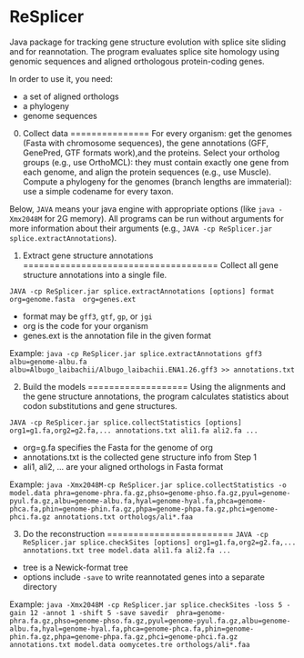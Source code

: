 

# ReSplicer

Java package for tracking gene structure evolution with splice site sliding and for reannotation. The program evaluates splice site homology using genomic sequences and aligned orthologous protein-coding genes.  

In order to use it, you need: 

* a set of aligned orthologs  
* a phylogeny
* genome sequences

0. Collect data
===============
For every organism: get the genomes (Fasta with chromosome sequences), the gene annotations (GFF, GenePred, GTF formats work),and the proteins. Select your ortholog groups (e.g., use OrthoMCL): they must contain exactly one gene from each genome, and align the protein sequences (e.g., use Muscle). Compute a phylogeny for the genomes (branch lengths are immaterial): use a simple codename for every taxon. 

Below, `JAVA` means your java engine with appropriate options (like `java -Xmx2048M` for 2G memory). All programs can be run without arguments for more information about their arguments (e.g., `JAVA -cp ReSplicer.jar splice.extractAnnotations`). 

1. Extract gene structure annotations
=====================================
Collect all gene structure annotations into a single file.

`JAVA -cp ReSplicer.jar splice.extractAnnotations [options] format org=genome.fasta  org=genes.ext`

* format may be `gff3`, `gtf`, `gp`, or `jgi` 
* org is the code for your organism
* genes.ext is the annotation file in the given format 

Example: `java -cp ReSplicer.jar splice.extractAnnotations gff3 albu=genome-albu.fa albu=Albugo_laibachii/Albugo_laibachii.ENA1.26.gff3 >> annotations.txt`

2. Build the models 
===================
Using the alignments and the gene structure annotations, the program calculates statistics about codon substitutions and gene structures.

`JAVA -cp ReSplicer.jar splice.collectStatistics [options] org1=g1.fa,org2=g2.fa,... annotations.txt ali1.fa ali2.fa ... `

* org=g.fa specifies the Fasta for the genome of org
* annotations.txt is the collected gene structure info from Step 1
* ali1, ali2, ... are your aligned orthologs in Fasta format

Example: `java -Xmx2048M-cp ReSplicer.jar splice.collectStatistics -o model.data phra=genome-phra.fa.gz,phso=genome-phso.fa.gz,pyul=genome-pyul.fa.gz,albu=genome-albu.fa,hyal=genome-hyal.fa,phca=genome-phca.fa,phin=genome-phin.fa.gz,phpa=genome-phpa.fa.gz,phci=genome-phci.fa.gz annotations.txt orthologs/ali*.faa`

3. Do the reconstruction
========================
`JAVA -cp ReSplicer.jar splice.checkSites [options] org1=g1.fa,org2=g2.fa,... annotations.txt tree model.data ali1.fa ali2.fa ... `

* tree is a Newick-format tree
* options include `-save` to write reannotated genes into a separate directory

Example: `java -Xmx2048M -cp ReSplicer.jar splice.checkSites -loss 5 -gain 12 -annot 1 -shift 5 -save savedir  phra=genome-phra.fa.gz,phso=genome-phso.fa.gz,pyul=genome-pyul.fa.gz,albu=genome-albu.fa,hyal=genome-hyal.fa,phca=genome-phca.fa,phin=genome-phin.fa.gz,phpa=genome-phpa.fa.gz,phci=genome-phci.fa.gz annotations.txt model.data oomycetes.tre orthologs/ali*.faa`

